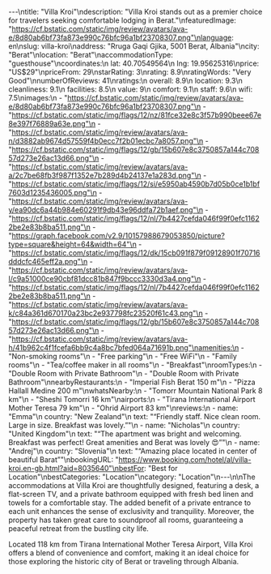 ---\ntitle: "Villa Kroi"\ndescription: "Villa Kroi stands out as a premier choice for travelers seeking comfortable lodging in Berat."\nfeaturedImage: "https://cf.bstatic.com/static/img/review/avatars/ava-e/8d80ab6bf73fa873e990c76bfc96a1bf23708307.png"\nlanguage: en\nslug: villa-kroi\naddress: "Rruga Gaqi Gjika, 5001 Berat, Albania"\ncity: "Berat"\nlocation: "Berat"\naccommodationType: "guesthouse"\ncoordinates:\n  lat: 40.70549564\n  lng: 19.95625316\nprice: "US$29"\npriceFrom: 29\nstarRating: 3\nrating: 8.9\nratingWords: "Very Good"\nnumberOfReviews: 41\nratings:\n  overall: 8.9\n  location: 9.3\n  cleanliness: 9.1\n  facilities: 8.5\n  value: 9\n  comfort: 9.1\n  staff: 9.6\n  wifi: 7.5\nimages:\n  - "https://cf.bstatic.com/static/img/review/avatars/ava-e/8d80ab6bf73fa873e990c76bfc96a1bf23708307.png"\n  - "https://cf.bstatic.com/static/img/flags/12/nz/81fce32e8c3f57b990beee67e8e397f76889a63e.png"\n  - "https://cf.bstatic.com/static/img/review/avatars/ava-n/d3882ab9674d57559f4b0ecc7f2b01ecbc7a8057.png"\n  - "https://cf.bstatic.com/static/img/flags/12/gb/15b607e8c3750857a144c70857d273e26ac13d66.png"\n  - "https://cf.bstatic.com/static/img/review/avatars/ava-a/2c7be68fb3f987f1352e7b289d4b24137e1a283d.png"\n  - "https://cf.bstatic.com/static/img/flags/12/si/e5950ab4590b7d05b0ce1b1bf7603d1235436005.png"\n  - "https://cf.bstatic.com/static/img/review/avatars/ava-y/ea90dc6a44b984e60291f9db43e96ddfa72b1aef.png"\n  - "https://cf.bstatic.com/static/img/flags/12/nl/7b4427cefda046f99f0efc11622be2e83b8ba511.png"\n  - "https://graph.facebook.com/v2.9/10157988679053850/picture?type=square&height=64&width=64"\n  - "https://cf.bstatic.com/static/img/flags/12/dk/15cb091f879f09128901f70716dddcfc465eff2a.png"\n  - "https://cf.bstatic.com/static/img/review/avatars/ava-l/c9a51000ce90cbf81dcc81b847f9bccc3330d3a4.png"\n  - "https://cf.bstatic.com/static/img/flags/12/nl/7b4427cefda046f99f0efc11622be2e83b8ba511.png"\n  - "https://cf.bstatic.com/static/img/review/avatars/ava-k/c84a361d670170a23bc2e937798fc23520f61c43.png"\n  - "https://cf.bstatic.com/static/img/flags/12/gb/15b607e8c3750857a144c70857d273e26ac13d66.png"\n  - "https://cf.bstatic.com/static/img/review/avatars/ava-h/41b962c4f1fcefa6bb9c4a8bc7bfed064a71691b.png"\namenities:\n  - "Non-smoking rooms"\n  - "Free parking"\n  - "Free WiFi"\n  - "Family rooms"\n  - "Tea/coffee maker in all rooms"\n  - "Breakfast"\nroomTypes:\n  - "Double Room with Private Bathroom"\n  - "Double Room with Private Bathroom"\nnearbyRestaurants:\n  - "Imperial Fish Berat 150 m"\n  - "Pizza Hallall Medine 200 m"\nwhatsNearby:\n  - "Tomorr Mountain National Park 8 km"\n  - "Sheshi Tomorri 16 km"\nairports:\n  - "Tirana International Airport Mother Teresa 79 km"\n  - "Ohrid Airport 83 km"\nreviews:\n  - name: "Emma"\n    country: "New Zealand"\n    text: "“Friendly staff. Nice clean room. Large in size. Breakfast was lovely.”"\n  - name: "Nicholas"\n    country: "United Kingdom"\n    text: "“The apartment was bright and welcoming. Breakfast was perfect! Great amenities and Berat was lovely 😍”"\n  - name: "Andrej"\n    country: "Slovenia"\n    text: "“Amazing place located in center of beautiful Barat”"\nbookingURL: "https://www.booking.com/hotel/al/villa-kroi.en-gb.html?aid=8035640"\nbestFor: "Best for Location"\nbestCategories: "Location"\ncategory: "Location"\n---\n\nThe accommodations at Villa Kroi are thoughtfully designed, featuring a desk, a flat-screen TV, and a private bathroom equipped with fresh bed linen and towels for a comfortable stay. The added benefit of a private entrance to each unit enhances the sense of exclusivity and tranquility. Moreover, the property has taken great care to soundproof all rooms, guaranteeing a peaceful retreat from the bustling city life.

Located 118 km from Tirana International Mother Teresa Airport, Villa Kroi offers a blend of convenience and comfort, making it an ideal choice for those exploring the historic city of Berat or traveling through Albania.